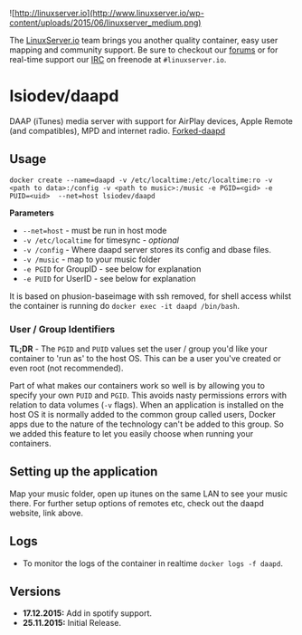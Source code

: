 ![http://linuxserver.io](http://www.linuxserver.io/wp-content/uploads/2015/06/linuxserver_medium.png)

The [LinuxServer.io](https://www.linuxserver.io/) team brings you another quality container, easy user mapping and community support. Be sure to checkout our [forums](https://forum.linuxserver.io/index.php) or for real-time support our [IRC](https://www.linuxserver.io/index.php/irc/) on freenode at `#linuxserver.io`.

# lsiodev/daapd
DAAP (iTunes) media server with support for AirPlay devices, Apple Remote (and compatibles), MPD and internet radio. [Forked-daapd](http://ejurgensen.github.io/forked-daapd/)


## Usage

```
docker create --name=daapd -v /etc/localtime:/etc/localtime:ro -v <path to data>:/config -v <path to music>:/music -e PGID=<gid> -e PUID=<uid>  --net=host lsiodev/daapd
```

**Parameters**

* `--net=host` - must be run in host mode
* `-v /etc/localtime` for timesync - *optional*
* `-v /config` - Where daapd server stores its config and dbase files.
* `-v /music` - map to your music folder
* `-e PGID` for GroupID - see below for explanation
* `-e PUID` for UserID - see below for explanation

It is based on phusion-baseimage with ssh removed, for shell access whilst the container is running do `docker exec -it daapd /bin/bash`.

### User / Group Identifiers

**TL;DR** - The `PGID` and `PUID` values set the user / group you'd like your container to 'run as' to the host OS. This can be a user you've created or even root (not recommended).

Part of what makes our containers work so well is by allowing you to specify your own `PUID` and `PGID`. This avoids nasty permissions errors with relation to data volumes (`-v` flags). When an application is installed on the host OS it is normally added to the common group called users, Docker apps due to the nature of the technology can't be added to this group. So we added this feature to let you easily choose when running your containers.

## Setting up the application 

Map your music folder, open up itunes on the same LAN to see your music there.
For further setup options of remotes etc, check out the daapd website, link above.


## Logs

* To monitor the logs of the container in realtime `docker logs -f daapd`.



## Versions
+ **17.12.2015:** Add in spotify support.
+ **25.11.2015:** Initial Release. 

